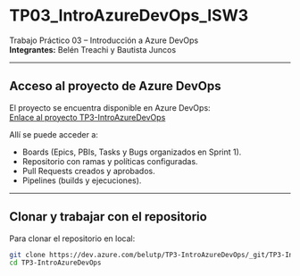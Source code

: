 # TP03_IntroAzureDevOps_ISW3

Trabajo Práctico 03 – Introducción a Azure DevOps  
**Integrantes:** Belén Treachi y Bautista Juncos  

---

## Acceso al proyecto de Azure DevOps
El proyecto se encuentra disponible en Azure DevOps:  
[Enlace al proyecto TP3-IntroAzureDevOps](https://dev.azure.com/belutp/TP3-IntroAzureDevOps)  

Allí se puede acceder a:
- Boards (Epics, PBIs, Tasks y Bugs organizados en Sprint 1).
- Repositorio con ramas y políticas configuradas.
- Pull Requests creados y aprobados.
- Pipelines (builds y ejecuciones).

---

## Clonar y trabajar con el repositorio
Para clonar el repositorio en local:

```bash
git clone https://dev.azure.com/belutp/TP3-IntroAzureDevOps/_git/TP3-IntroAzureDevOps
cd TP3-IntroAzureDevOps
```
